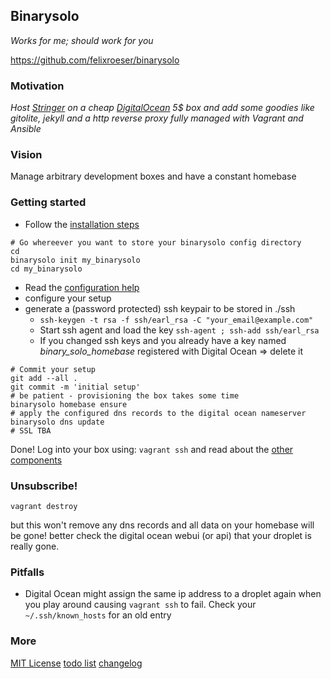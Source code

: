 ## Binarysolo

*Works for me; should work for you*

https://github.com/felixroeser/binarysolo

### Motivation

*Host [Stringer](https://github.com/swanson/stringer) on a cheap [DigitalOcean](https://www.digitalocean.com/) 5$ box
and add some goodies like gitolite, jekyll and a http reverse proxy fully managed with Vagrant and Ansible*

### Vision

Manage arbitrary development boxes and have a constant homebase

### Getting started

* Follow the [installation steps](docs/install.md)

````
# Go whereever you want to store your binarysolo config directory
cd
binarysolo init my_binarysolo
cd my_binarysolo
````
* Read the [configuration help](docs/configuration.md)
* configure your setup
* generate a (password protected) ssh keypair to be stored in ./ssh 
  * ````ssh-keygen -t rsa -f ssh/earl_rsa -C "your_email@example.com"````
  * Start ssh agent and load the key ````ssh-agent ; ssh-add ssh/earl_rsa````
  * If you changed ssh keys and you already have a key named *binary_solo_homebase* registered with Digital Ocean => delete it

```
# Commit your setup 
git add --all .
git commit -m 'initial setup'
# be patient - provisioning the box takes some time
binarysolo homebase ensure
# apply the configured dns records to the digital ocean nameserver
binarysolo dns update
# SSL TBA
```

Done! Log into your box using: ```vagrant ssh``` and read about the [other components](docs/components.md)

### Unsubscribe!

````
vagrant destroy
````

but this won't remove any dns records and all data on your homebase will be gone! better check the digital ocean webui (or api) that your droplet is really gone.

### Pitfalls

* Digital Ocean might assign the same ip address to a droplet again when you play around causing ````vagrant ssh```` to fail. Check your ````~/.ssh/known_hosts```` for an old entry

### More

[MIT License](LICENSE.txt) [todo list](TODO.md) [changelog](CHANGELOG.md)